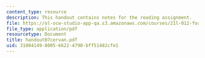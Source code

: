 ```yaml
---
content_type: resource
description: This handout contains notes for the reading assignment.
file: https://ol-ocw-studio-app-qa.s3.amazonaws.com/courses/21l-012-forms-of-western-narrative-spring-2004/31084149800566224790bff51482cfe1_handout07cervan.pdf
file_type: application/pdf
resourcetype: Document
title: handout07cervan.pdf
uid: 31084149-8005-6622-4790-bff51482cfe1
---
```

